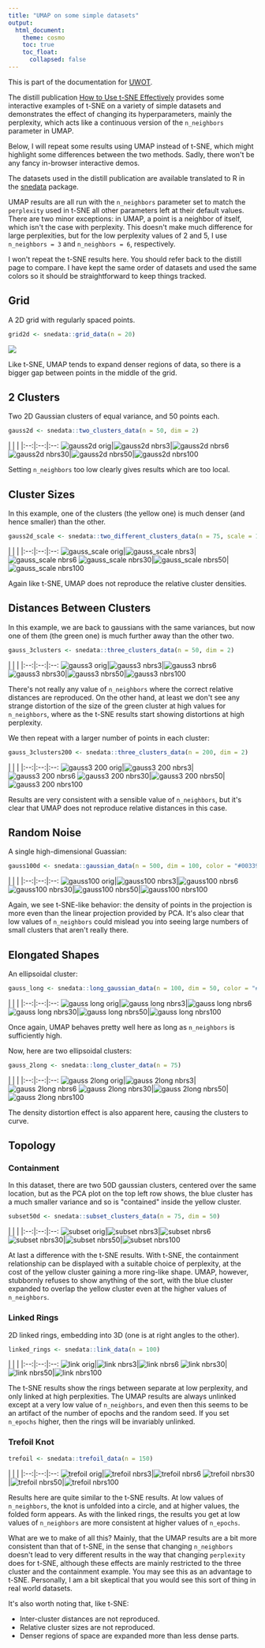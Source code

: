 ```yaml
---
title: "UMAP on some simple datasets"
output:
  html_document:
    theme: cosmo
    toc: true
    toc_float:
      collapsed: false
---
```


This is part of the documentation for [UWOT](https://github.com/jlmelville/uwot).

The distill publication 
[How to Use t-SNE Effectively](https://distill.pub/2016/misread-tsne/) provides
some interactive examples of t-SNE on a variety of simple datasets and
demonstrates the effect of changing its hyperparameters, mainly the perplexity,
which acts like a continuous version of the `n_neighbors` parameter in UMAP.

Below, I will repeat some results using UMAP instead of t-SNE, which might
highlight some differences between the two methods. Sadly, there won't be any
fancy in-browser interactive demos.

The datasets used in the distill publication are available translated to R in
the [snedata](https://github.com/jlmelville/snedata) package.

UMAP results are all run with the `n_neighbors` parameter set to match the 
`perplexity` used in t-SNE all other parameters left at their default values.
There are two minor exceptions: in UMAP, a point is a neighbor of itself, 
which isn't the case with perplexity. This doesn't make much difference for
large perplexities, but for the low perplexity values of 2 and 5, I use
`n_neighbors = 3` and `n_neighbors = 6`, respectively.

I won't repeat the t-SNE results here. You should refer back to the distill
page to compare. I have kept the same order of datasets and used the same colors
so it should be straightforward to keep things tracked.

## Grid

A 2D grid with regularly spaced points.

```R
grid2d <- snedata::grid_data(n = 20)
```

![](../img/simple/grid2d.png)

Like t-SNE, UMAP tends to expand denser regions of data, so there is a bigger
gap between points in the middle of the grid.

## 2 Clusters

Two 2D Gaussian clusters of equal variance, and 50 points each.

```R
gauss2d <- snedata::two_clusters_data(n = 50, dim = 2)
```

| | | 
|:--:|:--:|:--:
![gauss2d orig](../img/simple/gauss2d_orig.png)|![gauss2d nbrs3](../img/simple/gauss2d_nbrs3.png)|![gauss2d nbrs6](../img/simple/gauss2d_nbrs6.png)
![gauss2d nbrs30](../img/simple/gauss2d_nbrs30.png)|![gauss2d nbrs50](../img/simple/gauss2d_nbrs50.png)|![gauss2d nbrs100](../img/simple/gauss2d_nbrs100.png)

Setting `n_neighbors` too low clearly gives results which are too local.

## Cluster Sizes

In this example, one of the clusters (the yellow one) is much denser (and hence
smaller) than the other.

```R
gauss2d_scale <- snedata::two_different_clusters_data(n = 75, scale = 10, dim = 2)
```

| | | 
|:--:|:--:|:--:
![gauss_scale orig](../img/simple/gauss_scale_orig.png)|![gauss_scale nbrs3](../img/simple/gauss_scale_nbrs3.png)|![gauss_scale nbrs6](../img/simple/gauss_scale_nbrs6.png)
![gauss_scale nbrs30](../img/simple/gauss_scale_nbrs30.png)|![gauss_scale nbrs50](../img/simple/gauss_scale_nbrs50.png)|![gauss_scale nbrs100](../img/simple/gauss_scale_nbrs100.png)

Again like t-SNE, UMAP does not reproduce the relative cluster densities.

## Distances Between Clusters

In this example, we are back to gaussians with the same variances, but now
one of them (the green one) is much further away than the other two.

```R
gauss_3clusters <- snedata::three_clusters_data(n = 50, dim = 2)
```

| | | 
|:--:|:--:|:--:
![gauss3 orig](../img/simple/gauss3_orig.png)|![gauss3 nbrs3](../img/simple/gauss3_nbrs3.png)|![gauss3 nbrs6](../img/simple/gauss3_nbrs6.png)
![gauss3 nbrs30](../img/simple/gauss3_nbrs30.png)|![gauss3 nbrs50](../img/simple/gauss3_nbrs50.png)|![gauss3 nbrs100](../img/simple/gauss3_nbrs100.png)

There's not really any value of `n_neighbors` where the correct relative
distances are reproduced. On the other hand, at least we don't see any strange
distortion of the size of the green cluster at high values for `n_neighbors`,
where as the t-SNE results start showing distortions at high perplexity.

We then repeat with a larger number of points in each cluster:

```R
gauss_3clusters200 <- snedata::three_clusters_data(n = 200, dim = 2)
```

| | | 
|:--:|:--:|:--:
![gauss3 200 orig](../img/simple/gauss3_200_orig.png)|![gauss3 200 nbrs3](../img/simple/gauss3_200_nbrs3.png)|![gauss3 200 nbrs6](../img/simple/gauss3_200_nbrs6.png)
![gauss3 200 nbrs30](../img/simple/gauss3_200_nbrs30.png)|![gauss3 200 nbrs50](../img/simple/gauss3_200_nbrs50.png)|![gauss3 200 nbrs100](../img/simple/gauss3_200_nbrs100.png)

Results are very consistent with a sensible value of `n_neighbors`, but it's 
clear that UMAP does not reproduce relative distances in this case.

## Random Noise

A single high-dimensional Guassian:

```R
gauss100d <- snedata::gaussian_data(n = 500, dim = 100, color = "#003399")
```

| | | 
|:--:|:--:|:--:
![gauss100 orig](../img/simple/gauss100_orig.png)|![gauss100 nbrs3](../img/simple/gauss100_nbrs3.png)|![gauss100 nbrs6](../img/simple/gauss100_nbrs6.png)
![gauss100 nbrs30](../img/simple/gauss100_nbrs30.png)|![gauss100 nbrs50](../img/simple/gauss100_nbrs50.png)|![gauss100 nbrs100](../img/simple/gauss100_nbrs100.png)

Again, we see t-SNE-like behavior: the density of points in the projection
is more even than the linear projection provided by PCA. It's also clear that
low values of `n_neighbors` could mislead you into seeing large numbers of 
small clusters that aren't really there.

## Elongated Shapes

An ellipsoidal cluster:

```R
gauss_long <- snedata::long_gaussian_data(n = 100, dim = 50, color = "#003399")
```

| | | 
|:--:|:--:|:--:
![gauss long orig](../img/simple/gauss_long_orig.png)|![gauss long nbrs3](../img/simple/gauss_long_nbrs3.png)|![gauss long nbrs6](../img/simple/gauss_long_nbrs6.png)
![gauss long nbrs30](../img/simple/gauss_long_nbrs30.png)|![gauss long nbrs50](../img/simple/gauss_long_nbrs50.png)|![gauss long nbrs100](../img/simple/gauss_long_nbrs100.png)

Once again, UMAP behaves pretty well here as long as `n_neighbors` is 
sufficiently high.

Now, here are two ellipsoidal clusters:

```R
gauss_2long <- snedata::long_cluster_data(n = 75)
```
| | | 
|:--:|:--:|:--:
![gauss 2long orig](../img/simple/gauss_2long_orig.png)|![gauss 2long nbrs3](../img/simple/gauss_2long_nbrs3.png)|![gauss 2long nbrs6](../img/simple/gauss_2long_nbrs6.png)
![gauss 2long nbrs30](../img/simple/gauss_2long_nbrs30.png)|![gauss 2long nbrs50](../img/simple/gauss_2long_nbrs50.png)|![gauss 2long nbrs100](../img/simple/gauss_2long_nbrs100.png)

The density distortion effect is also apparent here, causing the clusters to 
curve. 

## Topology

### Containment

In this dataset, there are two 50D gaussian clusters, centered over the same 
location, but as the PCA plot on the top left row shows, the blue cluster has
a much smaller variance and so is "contained" inside the yellow cluster.

```R
subset50d <- snedata::subset_clusters_data(n = 75, dim = 50)
```

| | | 
|:--:|:--:|:--:
![subset orig](../img/simple/subset_orig.png)|![subset nbrs3](../img/simple/subset_nbrs3.png)|![subset nbrs6](../img/simple/subset_nbrs6.png)
![subset nbrs30](../img/simple/subset_nbrs30.png)|![subset nbrs50](../img/simple/subset_nbrs50.png)|![subset nbrs100](../img/simple/subset_nbrs100.png)

At last a difference with the t-SNE results. With t-SNE, the containment 
relationship can be displayed with a suitable choice of perplexity, at the cost
of the yellow cluster gaining a more ring-like shape. UMAP, however, stubbornly
refuses to show anything of the sort, with the blue cluster expanded to overlap
the yellow cluster even at the higher values of `n_neighbors`.

### Linked Rings

2D linked rings, embedding into 3D (one is at right angles to the other).

```R
linked_rings <- snedata::link_data(n = 100)
```

| | | 
|:--:|:--:|:--:
![link orig](../img/simple/link_orig.png)|![link nbrs3](../img/simple/link_nbrs3.png)|![link nbrs6](../img/simple/link_nbrs6.png)
![link nbrs30](../img/simple/link_nbrs30.png)|![link nbrs50](../img/simple/link_nbrs50.png)|![link nbrs100](../img/simple/link_nbrs100.png)

The t-SNE results show the rings between separate at low perplexity, and only
linked at high perplexities. The UMAP results are always unlinked except at a
very low value of `n_neighbors`, and even then this seems to be an artifact of
the number of epochs and the random seed. If you set `n_epochs` higher, then the
rings will be invariably unlinked.

### Trefoil Knot

```R
trefoil <- snedata::trefoil_data(n = 150)
```

| | | 
|:--:|:--:|:--:
![trefoil orig](../img/simple/trefoil_orig.png)|![trefoil nbrs3](../img/simple/trefoil_nbrs3.png)|![trefoil nbrs6](../img/simple/trefoil_nbrs6.png)
![trefoil nbrs30](../img/simple/trefoil_nbrs30.png)|![trefoil nbrs50](../img/simple/trefoil_nbrs50.png)|![trefoil nbrs100](../img/simple/trefoil_nbrs100.png)

Results here are quite similar to the t-SNE results. At low values of
`n_neighbors`, the knot is unfolded into a circle, and at higher values, the
folded form appears. As with the linked rings, the results you get at
low values of `n_neighbors` are more consistent at higher values of `n_epochs`.

What are we to make of all this? Mainly, that the UMAP results are a bit more
consistent than that of t-SNE, in the sense that changing `n_neighbors` doesn't
lead to very different results in the way that changing `perplexity` does for
t-SNE, although these effects are mainly restricted to the three cluster and
the containment example. You may see this as an advantage to t-SNE. Personally,
I am a bit skeptical that you would see this sort of thing in real world 
datasets.

It's also worth noting that, like t-SNE: 

* Inter-cluster distances are not reproduced.
* Relative cluster sizes are not reproduced.
* Denser regions of space are expanded more than less dense parts.
